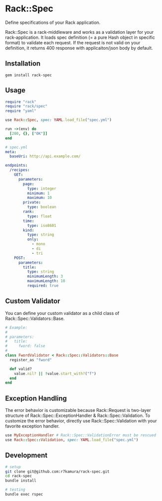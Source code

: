 # Rack::Spec
Define specifications of your Rack application.

Rack::Spec is a rack-middleware and works as a validation layer for your rack-application.
It loads spec definition (= a pure Hash object in specific format) to validate each request.
If the request is not valid on your definition,
it returns 400 response with applicaiton/json body by default.

## Installation
```
gem install rack-spec
```

## Usage
```ruby
require "rack"
require "rack/spec"
require "yaml"

use Rack::Spec, spec: YAML.load_file("spec.yml")

run ->(env) do
  [200, {}, ["OK"]]
end
```

```yaml
# spec.yml
meta:
  baseUri: http://api.example.com/

endpoints:
  /recipes:
    GET:
      parameters:
        page:
          type: integer
          minimum: 1
          maximum: 10
        private:
          type: boolean
        rank:
          type: float
        time:
          type: iso8601
        kind:
          type: string
          only:
            - mono
            - di
            - tri
    POST:
      parameters:
        title:
          type: string
          minimumLength: 3
          maximumLength: 10
          required: true
```

## Custom Validator
You can define your custom validator as a child class of Rack::Spec::Validators::Base.

```ruby
# Example:
#
# parameters:
#   title:
#     fword: false
#
class FwordValidator < Rack::Spec::Validators::Base
  register_as "fword"

  def valid?
    value.nil? || !value.start_with?("f")
  end
end
```

## Exception Handling
The error behavior is customizable because Rack::Request is two-layer structure of
Rack::Spec::ExceptionHandler & Rack::Spec::Validation.
To customize the error behavior,
directly use Rack::Spec::Validation with your favorite exception handler.

```ruby
use MyExceptionHandler # Rack::Spec::ValidationError must be rescued
use Rack::Spec::Validation, spec: YAML.load_file("spec.yml")
```

## Development
```sh
# setup
git clone git@github.com:r7kamura/rack-spec.git
cd rack-spec
bundle install

# testing
bundle exec rspec
```
